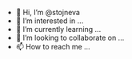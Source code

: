 - 👋 Hi, I’m @stojneva
- 👀 I’m interested in ...
- 🌱 I’m currently learning ...
- 💞️ I’m looking to collaborate on ...
- 📫 How to reach me ...

<!---
stojneva/stojneva is a ✨ special ✨ repository because its `README.md` (this file) appears on your GitHub profile.
You can click the Preview link to take a look at your changes.
--->
